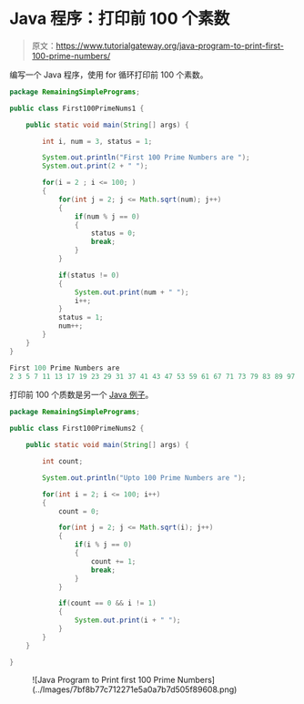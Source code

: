 # Java 程序：打印前 100 个素数

> 原文：<https://www.tutorialgateway.org/java-program-to-print-first-100-prime-numbers/>

编写一个 Java 程序，使用 for 循环打印前 100 个素数。

```java
package RemainingSimplePrograms;

public class First100PrimeNums1 {

	public static void main(String[] args) {	

		int i, num = 3, status = 1;

		System.out.println("First 100 Prime Numbers are ");
		System.out.print(2 + " ");

		for(i = 2 ; i <= 100; ) 
		{
			for(int j = 2; j <= Math.sqrt(num); j++)
			{
				if(num % j == 0)
				{
					status = 0;
					break;
				}
			}

			if(status != 0)  
			{
				System.out.print(num + " ");
				i++;
			}
			status = 1;
			num++;
		}
	}
}
```

```java
First 100 Prime Numbers are 
2 3 5 7 11 13 17 19 23 29 31 37 41 43 47 53 59 61 67 71 73 79 83 89 97 101 103 107 109 113 127 131 137 139 149 151 157 163 167 173 179 181 191 193 197 199 211 223 227 229 233 239 241 251 257 263 269 271 277 281 283 293 307 311 313 317 331 337 347 349 353 359 367 373 379 383 389 397 401 409 419 421 431 433 439 443 449 457 461 463 467 479 487 491 499 503 509 521 523 541 
```

打印前 100 个质数是另一个 [Java 例子](https://www.tutorialgateway.org/learn-java-programs/)。

```java
package RemainingSimplePrograms;

public class First100PrimeNums2 {

	public static void main(String[] args) {	

		int count;

		System.out.println("Upto 100 Prime Numbers are ");

		for(int i = 2; i <= 100; i++) 
		{
			count = 0;

			for(int j = 2; j <= Math.sqrt(i); j++)
			{
				if(i % j == 0)
				{
					count += 1;
					break;
				}
			}

			if(count == 0 && i != 1)  
			{
				System.out.print(i + " ");
			}
		}
	}

}
```

<figure class="wp-block-image size-large">![Java Program to Print first 100 Prime Numbers](../Images/7bf8b77c712271e5a0a7b7d505f89608.png)</figure>